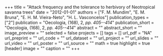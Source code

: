 +++
title = "Attack frequency and the tolerance to herbivory of Neotropical savanna trees"
date = "2012-01-01"
authors = ["F. M. Mundim", "E. M. Bruna", "E. H. M. Vieira-Neto", "H. L. Vasconcelos"]
publication_types = ["2"]
publication = "Oecologia, (168), 2, _pp. 405--414_"
publication_short = "Oecologia, (168), 2, _pp. 405--414_"
abstract = ""
abstract_short = ""
image_preview = ""
selected = false
projects = []
tags = []
url_pdf = "NA"
url_preprint = ""
url_code = ""
url_dataset = ""
url_project = ""
url_slides = ""
url_video = ""
url_poster = ""
url_source = ""
math = true
highlight = true
[header]
image = ""
caption = ""
+++
